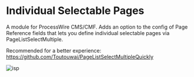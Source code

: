 # Individual Selectable Pages

A module for ProcessWire CMS/CMF. Adds an option to the config of Page Reference fields that lets you define individual selectable pages via PageListSelectMultiple.

Recommended for a better experience: https://github.com/Toutouwai/PageListSelectMultipleQuickly

![isp](https://user-images.githubusercontent.com/1538852/84484177-80b8a580-acee-11ea-8483-8c3fb3f510a7.gif)
